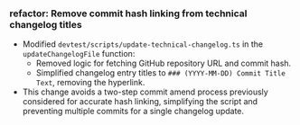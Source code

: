 ### refactor: Remove commit hash linking from technical changelog titles
- Modified `devtest/scripts/update-technical-changelog.ts` in the `updateChangelogFile` function:
    - Removed logic for fetching GitHub repository URL and commit hash.
    - Simplified changelog entry titles to `### (YYYY-MM-DD) Commit Title Text`, removing the hyperlink.
- This change avoids a two-step commit amend process previously considered for accurate hash linking, simplifying the script and preventing multiple commits for a single changelog update. 